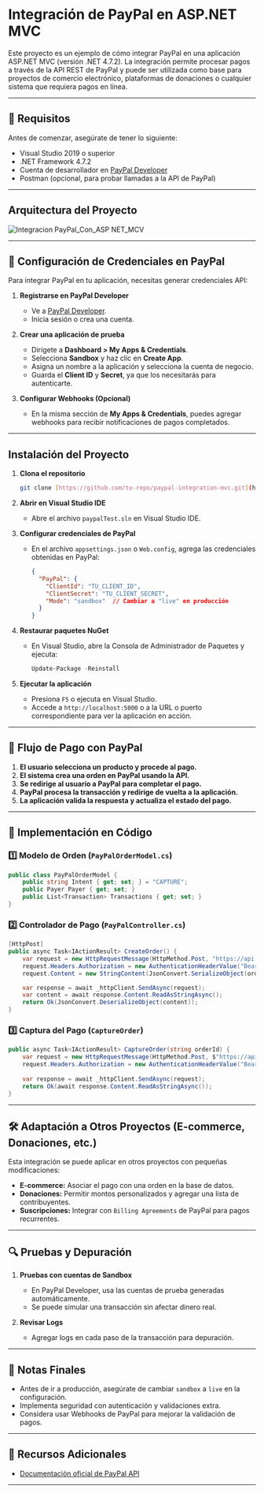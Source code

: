 # Integración de PayPal en ASP.NET MVC

Este proyecto es un ejemplo de cómo integrar PayPal en una aplicación ASP.NET MVC (versión .NET 4.7.2). La integración permite procesar pagos a través de la API REST de PayPal y puede ser utilizada como base para proyectos de comercio electrónico, plataformas de donaciones o cualquier sistema que requiera pagos en línea.

---

## 🚀 Requisitos

Antes de comenzar, asegúrate de tener lo siguiente:

- Visual Studio 2019 o superior
- .NET Framework 4.7.2
- Cuenta de desarrollador en [PayPal Developer](https://developer.paypal.com/)
- Postman (opcional, para probar llamadas a la API de PayPal)
---

## Arquitectura del Proyecto

![Integracion PayPal_Con_ASP NET_MCV](https://github.com/user-attachments/assets/cc29e72a-3fe2-4eb0-9347-11c31a0acf69)

---

## 🔑 Configuración de Credenciales en PayPal

Para integrar PayPal en tu aplicación, necesitas generar credenciales API:

1. **Registrarse en PayPal Developer**  
   - Ve a [PayPal Developer](https://developer.paypal.com/).
   - Inicia sesión o crea una cuenta.

2. **Crear una aplicación de prueba**  
   - Dirígete a **Dashboard > My Apps & Credentials**.
   - Selecciona **Sandbox** y haz clic en **Create App**.
   - Asigna un nombre a la aplicación y selecciona la cuenta de negocio.
   - Guarda el **Client ID** y **Secret**, ya que los necesitarás para autenticarte.

3. **Configurar Webhooks (Opcional)**  
   - En la misma sección de **My Apps & Credentials**, puedes agregar webhooks para recibir notificaciones de pagos completados.

---

## Instalación del Proyecto

1. **Clona el repositorio**
   ```bash
   git clone [https://github.com/tu-repo/paypal-integration-mvc.git](https://github.com/DavidNva/IntegracionPayPal_con_ASP.NET_MVC)
   ```

2. **Abrir en Visual Studio IDE**  
   - Abre el archivo `paypalTest.sln` en Visual Studio IDE.

3. **Configurar credenciales de PayPal**  
   - En el archivo `appsettings.json` o `Web.config`, agrega las credenciales obtenidas en PayPal:
     ```json
     {
       "PayPal": {
         "ClientId": "TU_CLIENT_ID",
         "ClientSecret": "TU_CLIENT_SECRET",
         "Mode": "sandbox"  // Cambiar a "live" en producción
       }
     }
     ```

4. **Restaurar paquetes NuGet**  
   - En Visual Studio, abre la Consola de Administrador de Paquetes y ejecuta:
     ```powershell
     Update-Package -Reinstall
     ```

5. **Ejecutar la aplicación**  
   - Presiona `F5` o ejecuta en Visual Studio.
   - Accede a `http://localhost:5000` o a la URL o puerto correspondiente para ver la aplicación en acción.

---

## 🔄 Flujo de Pago con PayPal

1. **El usuario selecciona un producto y procede al pago.**
2. **El sistema crea una orden en PayPal usando la API.**
3. **Se redirige al usuario a PayPal para completar el pago.**
4. **PayPal procesa la transacción y redirige de vuelta a la aplicación.**
5. **La aplicación valida la respuesta y actualiza el estado del pago.**

---

## 📌 Implementación en Código

### 1️⃣ Modelo de Orden (`PayPalOrderModel.cs`)
```csharp
public class PayPalOrderModel {
    public string Intent { get; set; } = "CAPTURE";
    public Payer Payer { get; set; }
    public List<Transaction> Transactions { get; set; }
}
```

### 2️⃣ Controlador de Pago (`PayPalController.cs`)
```csharp
[HttpPost]
public async Task<IActionResult> CreateOrder() {
    var request = new HttpRequestMessage(HttpMethod.Post, "https://api.sandbox.paypal.com/v2/checkout/orders");
    request.Headers.Authorization = new AuthenticationHeaderValue("Bearer", await GetAccessToken());
    request.Content = new StringContent(JsonConvert.SerializeObject(order), Encoding.UTF8, "application/json");

    var response = await _httpClient.SendAsync(request);
    var content = await response.Content.ReadAsStringAsync();
    return Ok(JsonConvert.DeserializeObject(content));
}
```

### 3️⃣ Captura del Pago (`CaptureOrder`)
```csharp
public async Task<IActionResult> CaptureOrder(string orderId) {
    var request = new HttpRequestMessage(HttpMethod.Post, $"https://api.sandbox.paypal.com/v2/checkout/orders/{orderId}/capture");
    request.Headers.Authorization = new AuthenticationHeaderValue("Bearer", await GetAccessToken());
    
    var response = await _httpClient.SendAsync(request);
    return Ok(await response.Content.ReadAsStringAsync());
}
```

---

## 🛠️ Adaptación a Otros Proyectos (E-commerce, Donaciones, etc.)

Esta integración se puede aplicar en otros proyectos con pequeñas modificaciones:

- **E-commerce:** Asociar el pago con una orden en la base de datos.
- **Donaciones:** Permitir montos personalizados y agregar una lista de contribuyentes.
- **Suscripciones:** Integrar con `Billing Agreements` de PayPal para pagos recurrentes.

---

## 🔍 Pruebas y Depuración

1. **Pruebas con cuentas de Sandbox**  
   - En PayPal Developer, usa las cuentas de prueba generadas automáticamente.
   - Se puede simular una transacción sin afectar dinero real.

2. **Revisar Logs**  
   - Agregar logs en cada paso de la transacción para depuración.

---

## 📢 Notas Finales

- Antes de ir a producción, asegúrate de cambiar `sandbox` a `live` en la configuración.
- Implementa seguridad con autenticación y validaciones extra.
- Considera usar Webhooks de PayPal para mejorar la validación de pagos.

---

## 📌 Recursos Adicionales

- [Documentación oficial de PayPal API](https://developer.paypal.com/docs/api/overview/)
---


